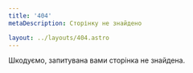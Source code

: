 ```yaml
---
title: '404'
metaDescription: Сторінку не знайдено

layout: ../layouts/404.astro
---
```


Шкодуємо, запитувана вами сторінка не знайдена.
